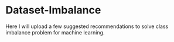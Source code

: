 # Dataset-Imbalance
Here I will upload a few suggested recommendations to solve class imbalance problem for machine learning.

